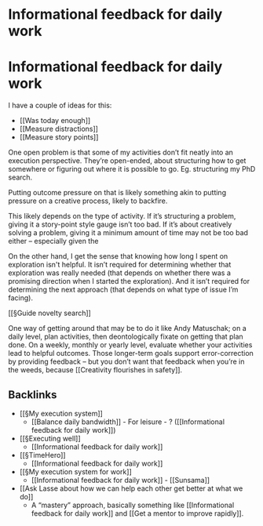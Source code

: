 # Informational feedback for daily work	
# Informational feedback for daily work	
I have a couple of ideas for this:
* [[Was today enough]]
* [[Measure distractions]]
* [[Measure story points]]

One open problem is that some of my activities don’t fit neatly into an execution perspective. They’re open-ended, about structuring how to get somewhere or figuring out where it is possible to go. Eg. structuring my PhD search. 

Putting outcome pressure on that is likely something akin to putting pressure on a creative process, likely to backfire.

This likely depends on the type of activity. If it’s structuring a problem, giving it a story-point style gauge isn’t too bad. If it’s about creatively solving a problem, giving it a minimum amount of time may not be too bad either – especially given the

On the other hand, I get the sense that knowing how long I spent on exploration isn't helpful. It isn’t required for determining whether that exploration was really needed (that depends on whether there was a promising direction when I started the exploration). And it isn’t required for determining the next approach (that depends on what type of issue I’m facing).

[[§Guide novelty search]]

One way of getting around that may be to do it like Andy Matuschak; on a daily level, plan activities, then deontologically fixate on getting that plan done. On a weekly, monthly or yearly level, evaluate whether your activities lead to helpful outcomes. Those longer-term goals support error-correction by providing feedback – but you don’t want that feedback when you’re in the weeds, because [[Creativity flourishes in safety]].

<!-- #p1 -->

## Backlinks
* [[§My execution system]]
	* [[Balance daily bandwidth]]
	\- For leisure - ?
	([[Informational feedback for daily work]])
* [[§Executing well]]
	* [[Informational feedback for daily work]]
* [[§TimeHero]]
	* [[Informational feedback for daily work]]
* [[§My execution system for work]]
	* [[Informational feedback for daily work]] - [[Sunsama]]
* [[Ask Lasse about how we can help each other get better at what we do]]
	* A “mastery” approach, basically something like [[Informational feedback for daily work]] and [[Get a mentor to improve rapidly]].

<!-- {BearID:DC7B43BB-6755-4CBA-BE46-D53FB9B2D07F-3021-00000AFE492B1FDD} -->
